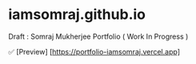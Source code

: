 # iamsomraj.github.io

Draft : Somraj Mukherjee Portfolio ( Work In Progress )

✅ [Preview] [https://portfolio-iamsomraj.vercel.app]
